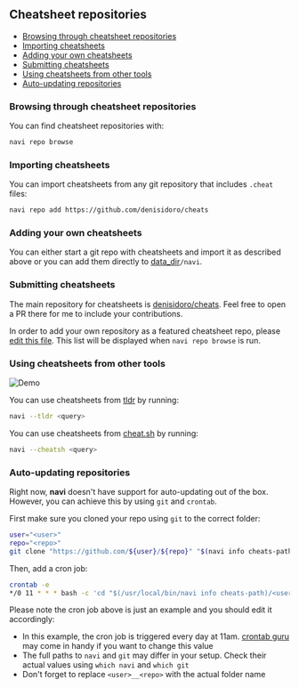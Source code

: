 Cheatsheet repositories
-----------------------

* [Browsing through cheatsheet repositories](#browsing-through-cheatsheet-repositories)
* [Importing cheatsheets](#importing-cheatsheets)
* [Adding your own cheatsheets](#adding-your-own-cheatsheets)
* [Submitting cheatsheets](#submitting-cheatsheets)
* [Using cheatsheets from other tools](#using-cheatsheets-from-other-tools)
* [Auto-updating repositories](#auto-updating-repositories)

### Browsing through cheatsheet repositories

You can find cheatsheet repositories with:
```sh
navi repo browse
```

### Importing cheatsheets

You can import cheatsheets from any git repository that includes `.cheat` files:
```sh
navi repo add https://github.com/denisidoro/cheats
```

### Adding your own cheatsheets

You can either start a git repo with cheatsheets and import it as described above or you can add them directly to [data_dir](https://github.com/soc/dirs-rs#Features)`/navi`.

### Submitting cheatsheets

The main repository for cheatsheets is [denisidoro/cheats](https://github.com/denisidoro/cheats). Feel free to open a PR there for me to include your contributions.

In order to add your own repository as a featured cheatsheet repo, please [edit this file](https://github.com/denisidoro/cheats/edit/master/featured_repos.txt). This list will be displayed when `navi repo browse` is run.

### Using cheatsheets from other tools

![Demo](https://user-images.githubusercontent.com/3226564/91878474-bae27500-ec55-11ea-8b19-17876178e887.gif)

You can use cheatsheets from [tldr](https://github.com/tldr-pages/tldr) by running:
```sh
navi --tldr <query>
```

You can use cheatsheets from [cheat.sh](https://github.com/chubin/cheat.sh) by running:
```sh
navi --cheatsh <query>
```

### Auto-updating repositories

Right now, **navi** doesn't have support for auto-updating out of the box. However, you can achieve this by using `git` and `crontab`.

First make sure you cloned your repo using `git` to the correct folder:
```sh
user="<user>"
repo="<repo>"
git clone "https://github.com/${user}/${repo}" "$(navi info cheats-path)/${user}__${repo}"
```

Then, add a cron job:
```sh
crontab -e
*/0 11 * * * bash -c 'cd "$(/usr/local/bin/navi info cheats-path)/<user>__<repo>" && /usr/local/bin/git pull -q origin master'
```

Please note the cron job above is just an example and you should edit it accordingly:
- In this example, the cron job is triggered every day at 11am. [crontab guru](https://crontab.guru/) may come in handy if you want to change this value
- The full paths to `navi` and `git` may differ in your setup. Check their actual values using `which navi` and `which git`
- Don't forget to replace `<user>__<repo>` with the actual folder name